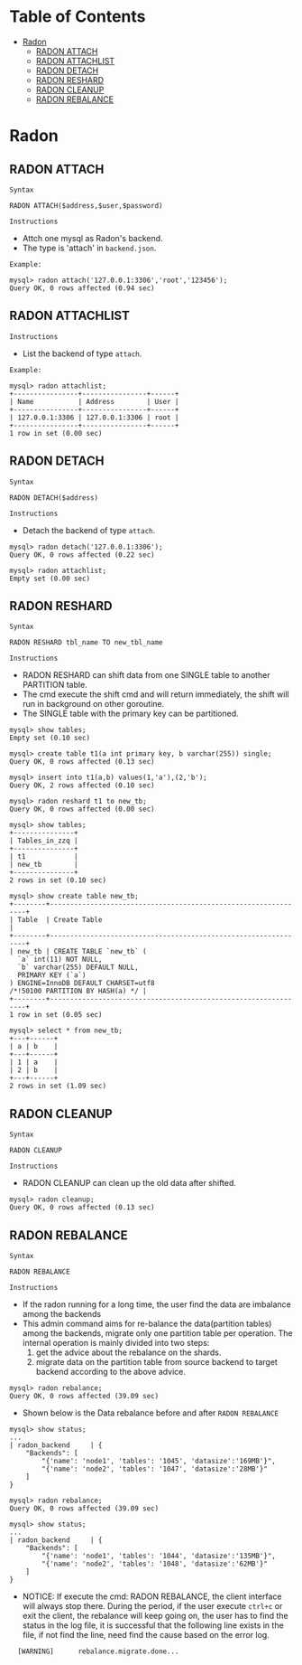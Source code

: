 Table of Contents
=================

   * [Radon](#radon)
      * [RADON ATTACH](#radon-attach)
      * [RADON ATTACHLIST](#radon-attachlist)
      * [RADON DETACH](#radon-detach)
      * [RADON RESHARD](#radon-reshard)
      * [RADON CLEANUP](#radon-cleanup)
      * [RADON REBALANCE](#radon-rebalance)

# Radon
## RADON ATTACH

`Syntax`
```
RADON ATTACH($address,$user,$password)
```

`Instructions`
* Attch one mysql as Radon's backend. 
* The type is 'attach' in `backend.json`.

`Example: `

```
mysql> radon attach('127.0.0.1:3306','root','123456');
Query OK, 0 rows affected (0.94 sec)
```

## RADON ATTACHLIST

`Instructions`
* List the backend of type `attach`. 

`Example: `
```
mysql> radon attachlist;
+----------------+----------------+------+
| Name           | Address        | User |
+----------------+----------------+------+
| 127.0.0.1:3306 | 127.0.0.1:3306 | root |
+----------------+----------------+------+
1 row in set (0.00 sec)
```

## RADON DETACH

`Syntax`
```
RADON DETACH($address)
```

`Instructions`
* Detach the backend of type `attach`. 

```
mysql> radon detach('127.0.0.1:3306');
Query OK, 0 rows affected (0.22 sec)

mysql> radon attachlist;
Empty set (0.00 sec)
```

## RADON RESHARD

`Syntax`
```
RADON RESHARD tbl_name TO new_tbl_name
```

`Instructions`
* RADON RESHARD can shift data from one SINGLE table to another PARTITION table. 
* The cmd execute the shift cmd and will return immediately, the shift will run in background on other goroutine.
* The SINGLE table with the primary key can be partitioned.

```
mysql> show tables;
Empty set (0.10 sec)

mysql> create table t1(a int primary key, b varchar(255)) single;
Query OK, 0 rows affected (0.13 sec)

mysql> insert into t1(a,b) values(1,'a'),(2,'b');
Query OK, 2 rows affected (0.10 sec)

mysql> radon reshard t1 to new_tb;
Query OK, 0 rows affected (0.00 sec)

mysql> show tables;
+---------------+
| Tables_in_zzq |
+---------------+
| t1            |
| new_tb        |
+---------------+
2 rows in set (0.10 sec)

mysql> show create table new_tb;
+--------+----------------------------------------------------------------+
| Table  | Create Table                                                   |
+--------+----------------------------------------------------------------+
| new_tb | CREATE TABLE `new_tb` (
  `a` int(11) NOT NULL,
  `b` varchar(255) DEFAULT NULL,
  PRIMARY KEY (`a`)
) ENGINE=InnoDB DEFAULT CHARSET=utf8
/*!50100 PARTITION BY HASH(a) */ |
+--------+----------------------------------------------------------------+
1 row in set (0.05 sec)

mysql> select * from new_tb;
+---+------+
| a | b    |
+---+------+
| 1 | a    |
| 2 | b    |
+---+------+
2 rows in set (1.09 sec)
```

## RADON CLEANUP

`Syntax`
```
RADON CLEANUP
```

`Instructions`
* RADON CLEANUP can clean up the old data after shifted.

```
mysql> radon cleanup;
Query OK, 0 rows affected (0.13 sec)
```

## RADON REBALANCE

`Syntax`
```
RADON REBALANCE
```

`Instructions`
* If the radon running for a long time, the user find the data are imbalance among the backends
* This admin command aims for re-balance the data(partition tables) among the backends, migrate only one partition table per operation.
The internal operation is mainly divided into two steps:
    1. get the advice about the rebalance on the shards.
    2. migrate data on the partition table from source backend to target backend
     according to the above advice.
```
mysql> radon rebalance;
Query OK, 0 rows affected (39.09 sec)
```
* Shown below is the  Data rebalance before and after `RADON REBALANCE`
```
mysql> show status;
...
| radon_backend     | {
	"Backends": [
		"{'name': 'node1', 'tables': '1045', 'datasize':'169MB'}",
		"{'name': 'node2', 'tables': '1047', 'datasize':'28MB'}"
	]
}
```
```
mysql> radon rebalance;
Query OK, 0 rows affected (39.09 sec)
```
```
mysql> show status;
...
| radon_backend     | {
	"Backends": [
		"{'name': 'node1', 'tables': '1044', 'datasize':'135MB'}",
		"{'name': 'node2', 'tables': '1048', 'datasize':'62MB'}"
	]
}
```

* NOTICE: If execute the cmd: RADON REBALANCE, the client interface will always stop there. During the period, if the user execute `ctrl+c` or exit the client, the rebalance will keep going on, the user has to find the status in the log file, it is successful that the following line exists in the file, if not find the line, need find the cause based on the error log.
```
  [WARNING]      rebalance.migrate.done...
```

